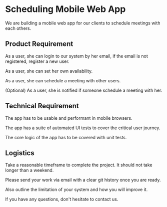 # Scheduling Mobile Web App

We are building a mobile web app for our clients to schedule meetings with each others.

## Product Requirement

As a user, she can login to our system by her email, if the email is not registered, register a new user.

As a user, she can set her own availability.

As a user, she can schedule a meeting with other users.

(Optional) As a user, she is notified if someone schedule a meeting with her.

## Technical Requirement

The app has to be usable and performant in mobile browsers.

The app has a suite of automated UI tests to cover the critical user journey.

The core logic of the app has to be covered with unit tests.

## Logistics

Take a reasonable timeframe to complete the project. It should not take longer than a weekend.

Please send your work via email with a clear git history once you are ready.

Also outline the limitation of your system and how you will improve it.

If you have any questions, don't hesitate to contact us.
